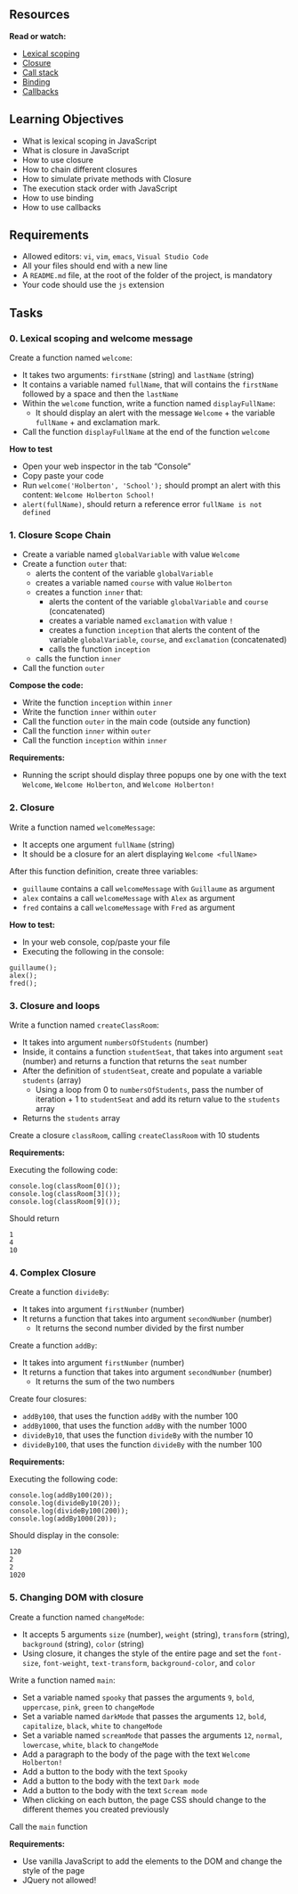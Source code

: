 <title>Project: JavaScript advanced </title>

 <div class="panel panel-default" id="project-description">
  <div class="panel-body">
    <h2>Resources</h2>

<p><strong>Read or watch:</strong></p>

<ul>
<li><a href="https://javascript.info/closure" title="Lexical scoping" target="_blank">Lexical scoping</a></li>
<li><a href="https://www.w3schools.com/js/js_function_closures.asp" title="Closure" target="_blank">Closure</a></li>
<li><a href="https://developer.mozilla.org/en-US/docs/Glossary/Call_stack" title="Call stack" target="_blank">Call stack</a></li>
<li><a href="https://javascript.info/bind" title="Binding" target="_blank">Binding</a></li>
<li><a href="https://javascript.info/callbacks" title="Callbacks" target="_blank">Callbacks</a></li>
</ul>

<h2>Learning Objectives</h2>

<ul>
<li>What is lexical scoping in JavaScript</li>
<li>What is closure in JavaScript</li>
<li>How to use closure</li>
<li>How to chain different closures</li>
<li>How to simulate private methods with Closure</li>
<li>The execution stack order with JavaScript</li>
<li>How to use binding</li>
<li>How to use callbacks</li>
</ul>

<h2>Requirements</h2>

<ul>
<li>Allowed editors: <code>vi</code>, <code>vim</code>, <code>emacs</code>, <code>Visual Studio Code</code></li>
<li>All your files should end with a new line</li>
<li>A <code>README.md</code> file, at the root of the folder of the project, is mandatory</li>
<li>Your code should use the <code>js</code> extension</li>
</ul>

  </div>
</div>

<h2 class="gap">Tasks</h2>
  <div data-role="task19773" data-position="1" id="task-num-0">
      <div class="panel panel-default task-card " id="task-19773">
  <span id="user_id" data-id="6138"></span>

  <div class="panel-heading panel-heading-actions">
    <h3 class="panel-title">
      0. Lexical scoping and welcome message
    </h3>
  </div>

  <div class="panel-body">
    <span id="user_id" data-id="6138"></span>

<!-- Progress vs Score -->

  <!-- Task Body -->
 <p>Create a function named <code>welcome</code>:</p>

<ul>
<li>It takes two arguments: <code>firstName</code> (string) and <code>lastName</code> (string)</li>
<li>It contains a variable named <code>fullName</code>, that will contains the <code>firstName</code> followed by a space and then the <code>lastName</code></li>
<li>Within the <code>welcome</code> function, write a function named <code>displayFullName</code>:

<ul>
<li>It should display an alert with the message <code>Welcome</code> + the variable <code>fullName</code> + and exclamation mark.</li>
</ul></li>
<li>Call the function <code>displayFullName</code> at the end of the function <code>welcome</code></li>
</ul>

<p><strong>How to test</strong></p>

<ul>
<li>Open your web inspector in the tab &ldquo;Console&rdquo;</li>
<li>Copy paste your code</li>
<li>Run <code>welcome(&#39;Holberton&#39;, &#39;School&#39;);</code> should prompt an alert with this content: <code>Welcome Holberton School!</code></li>
<li><code>alert(fullName)</code>, should return a reference error <code>fullName is not defined</code></li>
</ul>

  </div>

  <div class="list-group">

 <div class="panel-heading panel-heading-actions">
    <h3 class="panel-title">
      1. Closure Scope Chain
    </h3>
  </div>

  <div class="panel-body">
    <span id="user_id" data-id="6138"></span>

   <!-- Progress vs Score -->

   <!-- Task Body -->
   <ul>
<li>Create a variable named <code>globalVariable</code> with value <code>Welcome</code></li>
<li>Create a function <code>outer</code> that:

<ul>
<li>alerts the content of the variable <code>globalVariable</code></li>
<li>creates a variable named <code>course</code> with value <code>Holberton</code></li>
<li>creates a function <code>inner</code> that:

<ul>
<li>alerts the content of the variable <code>globalVariable</code> and <code>course</code> (concatenated)</li>
<li>creates a variable named <code>exclamation</code> with value <code>!</code></li>
<li>creates a function <code>inception</code> that alerts the content of the variable <code>globalVariable</code>, <code>course</code>, and <code>exclamation</code> (concatenated)</li>
<li>calls the function <code>inception</code></li>
</ul></li>
<li>calls the function <code>inner</code></li>
</ul></li>
<li>Call the function <code>outer</code></li>
</ul>

<p><strong>Compose the code:</strong></p>

<ul>
<li>Write the function <code>inception</code> within <code>inner</code></li>
<li>Write the function <code>inner</code> within <code>outer</code></li>
<li>Call the function <code>outer</code> in the main code (outside any function)</li>
<li>Call the function <code>inner</code> within <code>outer</code></li>
<li>Call the function <code>inception</code> within <code>inner</code></li>
</ul>

<p><strong>Requirements:</strong></p>

<ul>
<li>Running the script should display three popups one by one with the text <code>Welcome</code>, <code>Welcome Holberton</code>, and <code>Welcome Holberton!</code></li>
</ul>

  </div>

 <div class="panel-heading panel-heading-actions">
    <h3 class="panel-title">
      2. Closure
    </h3>
  </div>

  <div class="panel-body">
    <span id="user_id" data-id="6138"></span>

   <!-- Progress vs Score -->

   <!-- Task Body -->
   <p>Write a  function named <code>welcomeMessage</code>:</p>

<ul>
<li>It accepts one argument <code>fullName</code> (string)</li>
<li>It should be a closure for an alert displaying <code>Welcome &lt;fullName&gt;</code></li>
</ul>

<p>After this function definition, create three variables:</p>

<ul>
<li><code>guillaume</code> contains a call <code>welcomeMessage</code> with <code>Guillaume</code> as argument</li>
<li><code>alex</code> contains a call <code>welcomeMessage</code> with <code>Alex</code> as argument</li>
<li><code>fred</code> contains a call <code>welcomeMessage</code> with <code>Fred</code> as argument</li>
</ul>

<p><strong>How to test:</strong></p>

<ul>
<li>In your web console, cop/paste your file</li>
<li>Executing the following in the console:</li>
</ul>

<pre><code>guillaume();
alex();
fred();
</code></pre>

<div class="panel-heading panel-heading-actions">
    <h3 class="panel-title">
      3. Closure and loops
    </h3>
  </div>

  <div class="panel-body">
    <span id="user_id" data-id="6138"></span>

   <!-- Progress vs Score -->

   <!-- Task Body -->
 <p>Write a function named <code>createClassRoom</code>:</p>

<ul>
<li>It takes into argument <code>numbersOfStudents</code> (number)</li>
<li>Inside, it contains a function <code>studentSeat</code>, that takes into argument <code>seat</code> (number) and returns a function that returns the <code>seat</code> number </li>
<li>After the definition of <code>studentSeat</code>, create and populate a variable <code>students</code> (array)

<ul>
<li>Using a loop from 0 to <code>numbersOfStudents</code>, pass the number of iteration + 1 to <code>studentSeat</code> and add its return value to the <code>students</code> array</li>
</ul></li>
<li>Returns the <code>students</code> array</li>
</ul>

<p>Create a closure <code>classRoom</code>, calling <code>createClassRoom</code> with 10 students</p>

<p><strong>Requirements:</strong></p>

<p>Executing the following code:</p>

<pre><code>console.log(classRoom[0]());
console.log(classRoom[3]());
console.log(classRoom[9]());
</code></pre>

<p>Should return</p>

<pre><code>1
4
10
</code></pre>

  </div>

<div class="panel-heading panel-heading-actions">
    <h3 class="panel-title">
      4. Complex Closure
    </h3>
  </div>

  <div class="panel-body">
    <span id="user_id" data-id="6138"></span>

  <!-- Progress vs Score -->

  <!-- Task Body -->
  <p>Create a function <code>divideBy</code>:</p>

<ul>
<li>It takes into argument <code>firstNumber</code> (number)</li>
<li>It returns a function that takes into argument <code>secondNumber</code> (number)

<ul>
<li>It returns the second number divided by the first number</li>
</ul></li>
</ul>

<p>Create a function <code>addBy</code>:</p>

<ul>
<li>It takes into argument <code>firstNumber</code> (number)</li>
<li>It returns a function that takes into argument <code>secondNumber</code> (number)

<ul>
<li>It returns the sum of the two numbers</li>
</ul></li>
</ul>

<p>Create four closures:</p>

<ul>
<li><code>addBy100</code>, that uses the function <code>addBy</code> with the number 100</li>
<li><code>addBy1000</code>, that uses the function <code>addBy</code> with the number 1000</li>
<li><code>divideBy10</code>, that uses the function <code>divideBy</code> with the number 10</li>
<li><code>divideBy100</code>, that uses the function <code>divideBy</code> with the number 100</li>
</ul>

<p><strong>Requirements:</strong></p>

<p>Executing the following code:</p>

<pre><code>console.log(addBy100(20));
console.log(divideBy10(20));
console.log(divideBy100(200));
console.log(addBy1000(20));
</code></pre>

<p>Should display in the console:</p>

<pre><code>120
2
2
1020
</code></pre>

  </div>

<div class="panel-heading panel-heading-actions">
    <h3 class="panel-title">
      5. Changing DOM with closure
    </h3>
  </div>

  <div class="panel-body">
    <span id="user_id" data-id="6138"></span>

   <!-- Progress vs Score -->

   <!-- Task Body -->
<p>Create a function named <code>changeMode</code>:</p>

<ul>
<li>It accepts 5 arguments <code>size</code> (number), <code>weight</code> (string), <code>transform</code> (string), <code>background</code> (string), <code>color</code> (string)</li>
<li>Using closure, it changes the style of the entire page and set the <code>font-size</code>, <code>font-weight</code>, <code>text-transform</code>, <code>background-color</code>, and <code>color</code></li>
</ul>

<p>Write a function named <code>main</code>:</p>

<ul>
<li>Set a variable named <code>spooky</code> that passes the arguments <code>9</code>, <code>bold</code>, <code>uppercase</code>, <code>pink</code>, <code>green</code> to <code>changeMode</code></li>
<li>Set a variable named <code>darkMode</code> that passes the arguments <code>12</code>, <code>bold</code>, <code>capitalize</code>, <code>black</code>, <code>white</code> to <code>changeMode</code></li>
<li>Set a variable named <code>screamMode</code> that passes the arguments <code>12</code>, <code>normal</code>, <code>lowercase</code>, <code>white</code>, <code>black</code> to <code>changeMode</code></li>
<li>Add a paragraph to the body of the page with the text <code>Welcome Holberton!</code></li>
<li>Add a button to the body with the text <code>Spooky</code></li>
<li>Add a button to the body with the text <code>Dark mode</code></li>
<li>Add a button to the body with the text <code>Scream mode</code></li>
<li>When clicking on each button, the page CSS should change to the different themes you created previously</li>
</ul>

<p>Call the <code>main</code> function</p>

<p><strong>Requirements:</strong></p>

<ul>
<li>Use vanilla JavaScript to add the elements to the DOM and change the style of the page</li>
<li>JQuery not allowed!</li>
</ul>
